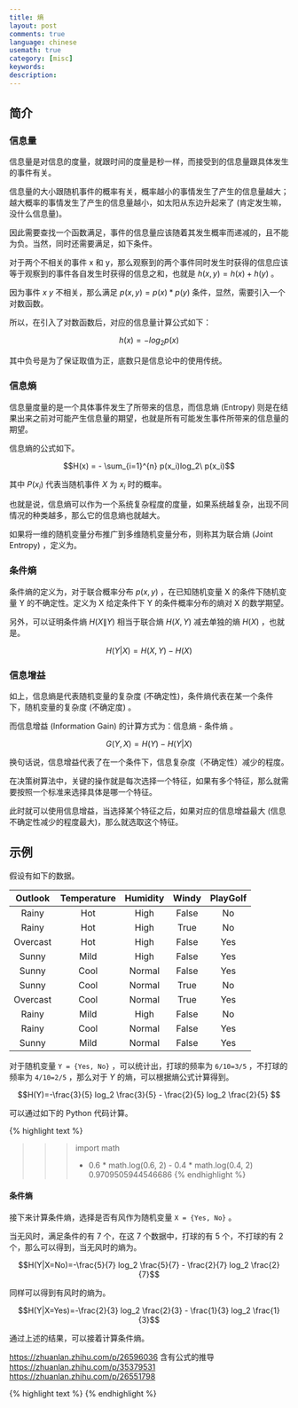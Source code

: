 ```yaml
---
title: 熵
layout: post
comments: true
language: chinese
usemath: true
category: [misc]
keywords:
description:
---
```



<!-- more -->

## 简介

### 信息量

信息量是对信息的度量，就跟时间的度量是秒一样，而接受到的信息量跟具体发生的事件有关。

信息量的大小跟随机事件的概率有关，概率越小的事情发生了产生的信息量越大；越大概率的事情发生了产生的信息量越小，如太阳从东边升起来了 (肯定发生嘛，没什么信息量)。

因此需要查找一个函数满足，事件的信息量应该随着其发生概率而递减的，且不能为负。当然，同时还需要满足，如下条件。

对于两个不相关的事件 x 和 y，那么观察到的两个事件同时发生时获得的信息应该等于观察到的事件各自发生时获得的信息之和，也就是 $h(x, y)=h(x) + h(y)$ 。

因为事件 $x$ $y$ 不相关，那么满足 $p(x,y) = p(x)*p(y)$ 条件，显然，需要引入一个对数函数。

所以，在引入了对数函数后，对应的信息量计算公式如下：

$$h(x) = - log_2 {p(x)}$$

其中负号是为了保证取值为正，底数只是信息论中的使用传统。

### 信息熵

信息量度量的是一个具体事件发生了所带来的信息，而信息熵 (Entropy) 则是在结果出来之前对可能产生信息量的期望，也就是所有可能发生事件所带来的信息量的期望。

信息熵的公式如下。

$$H(x) = - \sum_{i=1}^{n} p(x_i)log_2\ p(x_i)$$

其中 $P(x_i)$ 代表当随机事件 $X$ 为 $x_i$ 时的概率。

也就是说，信息熵可以作为一个系统复杂程度的度量，如果系统越复杂，出现不同情况的种类越多，那么它的信息熵也就越大。

如果将一维的随机变量分布推广到多维随机变量分布，则称其为联合熵 (Joint Entropy) ，定义为。


### 条件熵

条件熵的定义为，对于联合概率分布 $p(x, y)$ ，在已知随机变量 X 的条件下随机变量 Y 的不确定性。定义为 X 给定条件下 Y 的条件概率分布的熵对 X 的数学期望。

另外，可以证明条件熵 $H(X\|Y)$ 相当于联合熵 $H(X,Y)$ 减去单独的熵 $H(X)$ ，也就是。

$$H(Y|X)=H(X,Y)-H(X)$$

### 信息增益

如上，信息熵是代表随机变量的复杂度 (不确定性)，条件熵代表在某一个条件下，随机变量的复杂度 (不确定度) 。

而信息增益 (Information Gain) 的计算方式为：信息熵 - 条件熵 。

$$G(Y,X) = H(Y) - H(Y|X)$$

换句话说，信息增益代表了在一个条件下，信息复杂度（不确定性）减少的程度。

在决策树算法中，关键的操作就是每次选择一个特征，如果有多个特征，那么就需要按照一个标准来选择具体是哪一个特征。

此时就可以使用信息增益，当选择某个特征之后，如果对应的信息增益最大 (信息不确定性减少的程度最大)，那么就选取这个特征。

## 示例

假设有如下的数据。

|  Outlook |  Temperature  | Humidity |  Windy | PlayGolf |
|:--------:|:-------------:|:--------:|:------:|:--------:|
|   Rainy  |      Hot      |   High   |  False |    No    |
|   Rainy  |      Hot      |   High   |  True  |    No    |
| Overcast |      Hot      |   High   |  False |   Yes    |
|   Sunny  |     Mild      |   High   |  False |   Yes    |
|   Sunny  |     Cool      |  Normal  |  False |   Yes    |
|   Sunny  |     Cool      |  Normal  |  True  |    No    |
| Overcast |     Cool      |  Normal  |  True  |   Yes    |
|   Rainy  |     Mild      |   High   |  False |    No    |
|   Rainy  |     Cool      |  Normal  |  False |   Yes    |
|   Sunny  |     Mild      |  Normal  |  False |   Yes    |

对于随机变量 `Y = {Yes, No}` ，可以统计出，打球的频率为 `6/10=3/5` ，不打球的频率为 `4/10=2/5` ，那么对于 $Y$ 的熵，可以根据熵公式计算得到。

$$H(Y)=-\frac{3}{5} log_2 \frac{3}{5} - \frac{2}{5} log_2 \frac{2}{5} $$

可以通过如下的 Python 代码计算。

{% highlight text %}
>>> import math
>>> - 0.6 * math.log(0.6, 2) - 0.4 * math.log(0.4, 2)
0.9709505944546686
{% endhighlight %}

#### 条件熵

接下来计算条件熵，选择是否有风作为随机变量 `X = {Yes, No}` 。

当无风时，满足条件的有 7 个，在这 7 个数据中，打球的有 5 个，不打球的有 2 个，那么可以得到，当无风时的熵为。

$$H(Y|X=No)=-\frac{5}{7} log_2 \frac{5}{7} - \frac{2}{7} log_2 \frac{2}{7}$$

同样可以得到有风时的熵为。

$$H(Y|X=Yes)=-\frac{2}{3} log_2 \frac{2}{3} - \frac{1}{3} log_2 \frac{1}{3}$$

通过上述的结果，可以接着计算条件熵。

https://zhuanlan.zhihu.com/p/26596036
含有公式的推导
https://zhuanlan.zhihu.com/p/35379531
https://zhuanlan.zhihu.com/p/26551798




{% highlight text %}
{% endhighlight %}
